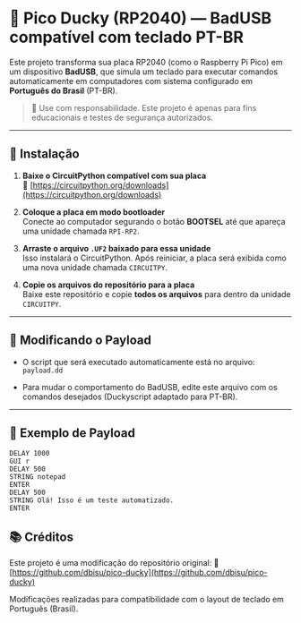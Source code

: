# 🦆 Pico Ducky (RP2040) — BadUSB compatível com teclado PT-BR

Este projeto transforma sua placa RP2040 (como o Raspberry Pi Pico) em um dispositivo **BadUSB**, que simula um teclado para executar comandos automaticamente em computadores com sistema configurado em **Português do Brasil** (PT-BR).

> 🔐 Use com responsabilidade. Este projeto é apenas para fins educacionais e testes de segurança autorizados.

---

## 🚀 Instalação

1. **Baixe o CircuitPython compatível com sua placa**  
   🔗 [https://circuitpython.org/downloads](https://circuitpython.org/downloads)

2. **Coloque a placa em modo bootloader**  
   Conecte ao computador segurando o botão **BOOTSEL** até que apareça uma unidade chamada `RPI-RP2`.

3. **Arraste o arquivo `.UF2` baixado para essa unidade**  
   Isso instalará o CircuitPython. Após reiniciar, a placa será exibida como uma nova unidade chamada `CIRCUITPY`.

4. **Copie os arquivos do repositório para a placa**  
   Baixe este repositório e copie **todos os arquivos** para dentro da unidade `CIRCUITPY`.

---

## 📝 Modificando o Payload

- O script que será executado automaticamente está no arquivo:  
  `payload.dd`

- Para mudar o comportamento do BadUSB, edite este arquivo com os comandos desejados (Duckyscript adaptado para PT-BR).

---

## 📄 Exemplo de Payload

```text
DELAY 1000
GUI r
DELAY 500
STRING notepad
ENTER
DELAY 500
STRING Olá! Isso é um teste automatizado.
ENTER
```
## 📚 Créditos
Este projeto é uma modificação do repositório original:
🔗 [https://github.com/dbisu/pico-ducky](https://github.com/dbisu/pico-ducky)

Modificações realizadas para compatibilidade com o layout de teclado em Português (Brasil).
